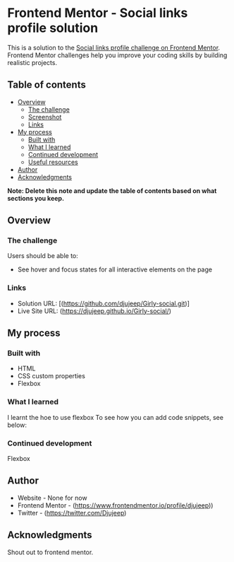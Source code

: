 # Frontend Mentor - Social links profile solution

This is a solution to the [Social links profile challenge on Frontend Mentor](https://www.frontendmentor.io/challenges/social-links-profile-UG32l9m6dQ). Frontend Mentor challenges help you improve your coding skills by building realistic projects. 

## Table of contents

- [Overview](#overview)
  - [The challenge](#the-challenge)
  - [Screenshot](#screenshot)
  - [Links](#links)
- [My process](#my-process)
  - [Built with](#built-with)
  - [What I learned](#what-i-learned)
  - [Continued development](#continued-development)
  - [Useful resources](#useful-resources)
- [Author](#author)
- [Acknowledgments](#acknowledgments)

**Note: Delete this note and update the table of contents based on what sections you keep.**

## Overview

### The challenge

Users should be able to:

- See hover and focus states for all interactive elements on the page

### Links

- Solution URL: [(https://github.com/djujeep/Girly-social.git)]
- Live Site URL: (https://djujeep.github.io/Girly-social/)

## My process

### Built with

- HTML
- CSS custom properties
- Flexbox
### What I learned

I learnt the hoe to use flexbox
To see how you can add code snippets, see below:

### Continued development
Flexbox 

## Author

- Website - None for now
- Frontend Mentor - (https://www.frontendmentor.io/profile/djujeep))
- Twitter - (https://twitter.com/Djujeep)



## Acknowledgments

Shout out to frontend mentor.
